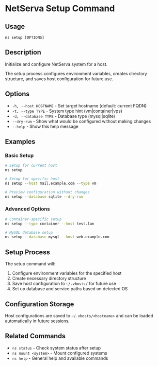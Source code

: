 # NetServa Setup Command

## Usage
```
ns setup [OPTIONS]
```

## Description
Initialize and configure NetServa system for a host.

The setup process configures environment variables, creates directory structure, and saves host configuration for future use.

## Options
- `-h, --host HOSTNAME` - Set target hostname (default: current FQDN)
- `-t, --type TYPE` - System type hint (vm|container|vps)
- `-d, --database TYPE` - Database type (mysql|sqlite)
- `--dry-run` - Show what would be configured without making changes
- `--help` - Show this help message

## Examples

### Basic Setup
```bash
# Setup for current host
ns setup

# Setup for specific host
ns setup --host mail.example.com --type vm

# Preview configuration without changes
ns setup --database sqlite --dry-run
```

### Advanced Options
```bash
# Container-specific setup
ns setup --type container --host test.lan

# MySQL database setup
ns setup --database mysql --host web.example.com
```

## Setup Process

The setup command will:
1. Configure environment variables for the specified host
2. Create necessary directory structure
3. Save host configuration to `~/.vhosts/` for future use
4. Set up database and service paths based on detected OS

## Configuration Storage

Host configurations are saved to `~/.vhosts/<hostname>` and can be loaded automatically in future sessions.

## Related Commands
- `ns status` - Check system status after setup
- `ns mount <system>` - Mount configured systems
- `ns help` - General help and available commands